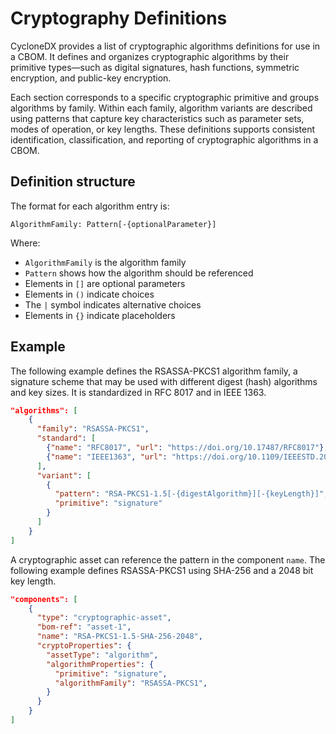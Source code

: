 # Cryptography Definitions
CycloneDX provides a list of cryptographic algorithms definitions for use in a CBOM. It defines and organizes cryptographic algorithms by their primitive types—such as digital signatures, hash functions, symmetric encryption, and public-key encryption.

Each section corresponds to a specific cryptographic primitive and groups algorithms by family. Within each family, algorithm variants are described using patterns that capture key characteristics such as parameter sets, modes of operation, or key lengths.
These definitions supports consistent identification, classification, and reporting of cryptographic algorithms in a CBOM.

## Definition structure

The format for each algorithm entry is:
```
AlgorithmFamily: Pattern[-{optionalParameter}]
```

Where:
- `AlgorithmFamily` is the algorithm family
- `Pattern` shows how the algorithm should be referenced
- Elements in `[]` are optional parameters
- Elements in `()` indicate choices
- The `|` symbol indicates alternative choices
- Elements in `{}` indicate placeholders

## Example

The following example defines the RSASSA-PKCS1 algorithm family, a signature scheme that may be used with different digest (hash) algorithms and key sizes. It is standardized in RFC 8017 and in IEEE 1363.

```json
"algorithms": [
    {
      "family": "RSASSA-PKCS1",
      "standard": [
        {"name": "RFC8017", "url": "https://doi.org/10.17487/RFC8017"},
        {"name": "IEEE1363", "url": "https://doi.org/10.1109/IEEESTD.2000.92290"}
      ],
      "variant": [
        {
          "pattern": "RSA-PKCS1-1.5[-{digestAlgorithm}][-{keyLength}]",
          "primitive": "signature"
        }
      ]
    }
]
```

A cryptographic asset can reference the pattern in the component `name`. The following example defines RSASSA-PKCS1 using SHA-256 and a 2048 bit key length.

```json
"components": [
    {
      "type": "cryptographic-asset",
      "bom-ref": "asset-1",
      "name": "RSA-PKCS1-1.5-SHA-256-2048",
      "cryptoProperties": {
        "assetType": "algorithm",
        "algorithmProperties": {
          "primitive": "signature",
          "algorithmFamily": "RSASSA-PKCS1",
        }
      }
    }
]
```
